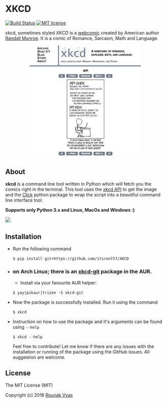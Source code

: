# XKCD

[![Build Status](https://travis-ci.org/itsron717/XKCD.svg?branch=master)](https://travis-ci.org/itsron717/XKCD)
[![MIT license](https://img.shields.io/badge/License-MIT-blue.svg)](https://lbesson.mit-license.org/)

<p></p>

xkcd, sometimes styled _XKCD_ is a [webcomic](https://en.wikipedia.org/wiki/Webcomic) created by American author [Randall Munroe](https://en.wikipedia.org/wiki/Randall_Munroe). It is a comic of Romance, Sarcasm, Math and Language.
<br>

<p align="center">
  <img src="assets/xkcd.png" width="350"/>
</p>

## About

**xkcd** is a command line tool written in Python which will fetch you the comics right in the terminal. This tool uses the [xkcd API](https://xkcd.com/json.html) to get the image and the [Click](http://click.pocoo.org/) python package to wrap the script into a beautiful command line interface tool.

 <p></p>
 
 **Supports only Python 3.x and Linux, MacOs and Windows :)**

<img src="https://media.giphy.com/media/1kI2yzft2DGTIypmwW/giphy.gif"/>

## Installation

- Run the following command

  ```
  $ pip install git+https://github.com/itsron717/XKCD
  ```

- ### on Arch Linux; there is an [xkcd-git](https://aur.archlinux.org/packages/xkcd-git/) package in the AUR.
  - Install via your favourite AUR helper:
  ```
  $ yay|pikaur|trizen -S xkcd-git
  ```

- Now the package is successfully installed. Run it using the command

  ```
  $ xkcd
  ```

- Instruction on how to use the package and it's arguments can be found using `--help`

  ```
  $ xkcd --help
  ```

  Feel free to contribute! Let me know if there are any issues with the installation or running of the package using the GitHub issues. All suggestion are welcome.

## License

The MIT License (MIT)

Copyright (c) 2018 [Rounak Vyas](https://www.linkedin.com/in/itsron143/)
